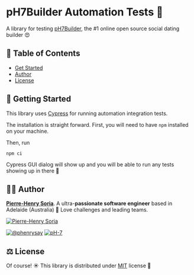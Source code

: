 # pH7Builder Automation Tests 🤖

A library for testing [pH7Builder](https://github.com/pH7Software/pH7-Social-Dating-CMS), the #1 online open source
social dating builder 😍

## 📖 Table of Contents
- [Get Started](#-getting-started)
- [Author](#-author)
- [License](#-license)

## 📖 Getting Started

This library uses [Cypress](https://cypress.io) for running automation integration tests.

The installation is straight forward. First, you will need to have `npm` installed on your machine.

Then, run
```console
npm ci
```

Cypress GUI dialog will show up and you will be able to run any tests showing up in there 🙂


## 🧑‍🍳 Author

**[Pierre-Henry Soria](https://ph7.me)**. A ultra-**passionate software engineer** based in Adelaide (Australia) 🌴 Love
challenges and leading teams.

[![Pierre-Henry Soria](https://s.gravatar.com/avatar/a210fe61253c43c869d71eaed0e90149?s=200)](https://ph7.me 'Pierre-Henry Soria resume')

[![@phenrysay][twitter-image]](https://twitter.com/phenrysay) [![pH-7][github-image]](https://github.com/pH-7)

## ⚖️ License

Of course! ☀️ This library is distributed under [MIT](https://github.com/pH-7/CuteLinkNames/blob/main/LICENSE.md)
license 🎉


<!-- GitHub's Markdown reference links -->

[twitter-image]: https://img.shields.io/badge/Twitter-1DA1F2?style=for-the-badge&logo=twitter&logoColor=white

[github-image]: https://img.shields.io/badge/GitHub-100000?style=for-the-badge&logo=github&logoColor=white

